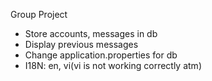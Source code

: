 Group Project
- Store accounts, messages in db
- Display previous messages
- Change application.properties for db
- I18N: en, vi(vi is not working correctly atm)